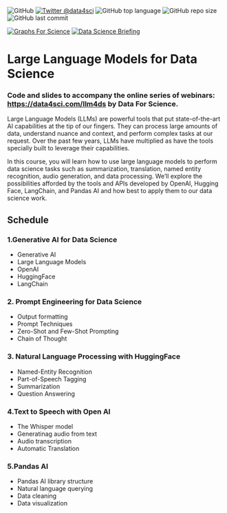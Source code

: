 ![GitHub](https://img.shields.io/github/license/DataForScience/LLM4DS)
[![Twitter @data4sci](https://img.shields.io/twitter/follow/data4sci)](https://twitter.com/intent/follow?screen_name=data4sci)
![GitHub top language](https://img.shields.io/github/languages/top/DataForScience/LLM4DS)
![GitHub repo size](https://img.shields.io/github/repo-size/DataForScience/LLM4DS)
![GitHub last commit](https://img.shields.io/github/last-commit/DataForScience/LLM4DS)

[![Graphs For Science](https://img.shields.io/badge/Graphs_For_Science-Subscribe-blue)](https://graphs4sci.substack.com/)
	[![Data Science Briefing](https://img.shields.io/badge/Sunday_Briefing-Subscribe-blue)](https://data4science.ck.page/a63d4cc8d9)

# Large Language Models for Data Science

### Code and slides to accompany the online series of webinars: https://data4sci.com/llm4ds by Data For Science.

Large Language Models (LLMs) are powerful tools that put state-of-the-art AI capabilities at the tip of our fingers. They can process large amounts of data, understand nuance and context, and perform complex tasks at our request. Over the past few years, LLMs have multiplied as have the tools specially built to leverage their capabilities.

In this course, you will learn how to use large language models to perform data science tasks such as summarization, translation, named entity recognition, audio generation, and data processing. We’ll explore the possibilities afforded by the tools and APIs developed by OpenAI, Hugging Face, LangChain, and Pandas AI and how best to apply them to our data science work.

## Schedule
### 1.Generative AI for Data Science
- Generative AI
- Large Language Models
- OpenAI
- HuggingFace
- LangChain

### 2. Prompt Engineering for Data Science
- Output formatting
- Prompt Techniques
- Zero-Shot and Few-Shot Prompting
- Chain of Thought

### 3. Natural Language Processing with HuggingFace
- Named-Entity Recognition
- Part-of-Speech Tagging
- Summarization
- Question Answering

### 4.Text to Speech with Open AI
- The Whisper model
- Generatinag audio from text
- Audio transcription
- Automatic Translation

### 5.Pandas AI
- Pandas AI library structure
- Natural language querying
- Data cleaning
- Data visualization